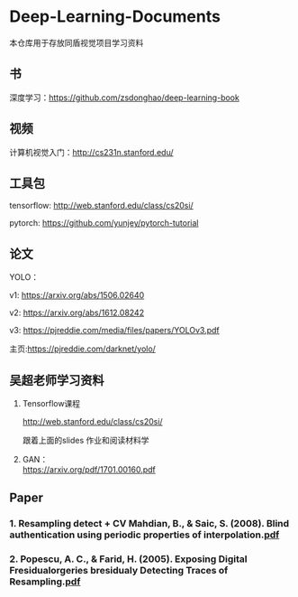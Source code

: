 # Deep-Learning-Documents

本仓库用于存放同盾视觉项目学习资料

## 书

深度学习：https://github.com/zsdonghao/deep-learning-book
## 视频

计算机视觉入门：http://cs231n.stanford.edu/

## 工具包

tensorflow: http://web.stanford.edu/class/cs20si/

pytorch: https://github.com/yunjey/pytorch-tutorial

## 论文

YOLO：

v1: https://arxiv.org/abs/1506.02640
  
v2: https://arxiv.org/abs/1612.08242
  
v3: https://pjreddie.com/media/files/papers/YOLOv3.pdf
  
主页:https://pjreddie.com/darknet/yolo/

## 吴超老师学习资料

1. Tensorflow课程

    http://web.stanford.edu/class/cs20si/

    跟着上面的slides 作业和阅读材料学

2. GAN：    
    https://arxiv.org/pdf/1701.00160.pdf

## Paper

### 1. Resampling detect + CV Mahdian, B., & Saic, S. (2008). Blind authentication using periodic properties of interpolation.[pdf](https://github.com/Ereebay/Deep-Learning-Documents/blob/master/paper/Mahdian_Blind%20authentication%20using%20periodic%20properties%20of%20interpolation.pdf)

### 2. Popescu, A. C., & Farid, H. (2005). Exposing        Digital Fresidualorgeries bresidualy Detecting Traces of Resampling.[pdf](https://github.com/Ereebay/Deep-Learning-Documents/blob/master/paper/Popescu_Exposing%20Digital%20Fresidualorgeries%20bresidualy%20Detecting%20Traces%20of%20Resampling.pdf)
